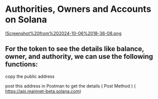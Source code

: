 # Authorities, Owners and Accounts on Solana

[!Screenshot%20from%202024-10-06%2018-36-08.png](./Screenshot%20from%202024-10-06%2018-36-08.png)


## For the token to see the details like  balance, owner, and authority, we can use the following functions:

copy the public address 

post this address in Postman to get the details ( Post Method ) ( https://api.mainnet-beta.solana.com) 

